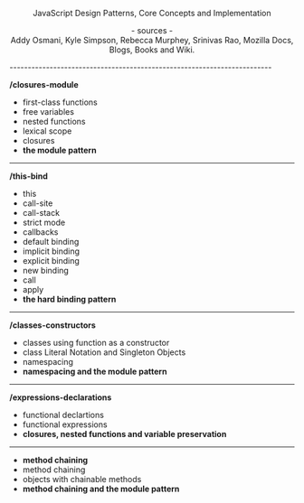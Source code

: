 <p align="center">
    JavaScript Design Patterns, Core Concepts and Implementation
</p>

<p align="center">
- sources -
<br>
Addy Osmani, Kyle Simpson, Rebecca Murphey, Srinivas Rao, 
Mozilla Docs, Blogs, Books and Wiki.
</p>
------------------------------------------------------------------------

**/closures-module**

- first-class functions
- free variables
- nested functions
- lexical scope
- closures
- **the module pattern**

------------------------------------------------------------------------

**/this-bind**

- this
- call-site
- call-stack
- strict mode
- callbacks
- default binding
- implicit binding
- explicit binding
- new binding
- call
- apply
- **the hard binding pattern**

------------------------------------------------------------------------

**/classes-constructors**

- classes using function as a constructor
- class Literal Notation and Singleton Objects
- namespacing
- **namespacing and the module pattern**

------------------------------------------------------------------------

**/expressions-declarations**
- functional declartions
- functional expressions
- **closures, nested functions and variable preservation**

------------------------------------------------------------------------
- **method chaining**
- method chaining
- objects with chainable methods
- **method chaining and the module pattern**


 
